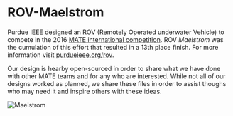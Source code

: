 # ROV-Maelstrom

Purdue IEEE designed an ROV (Remotely Operated underwater Vehicle) to compete in the 2016 [MATE international competition](http://www.marinetech.org/rov-competition-2/). ROV *Maelstrom* was the cumulation of this effort that resulted in a 13th place finish. For more information visit [purdueieee.org/rov](http://purdueieee.org/rov).

Our design is hearby open-sourced in order to share what we have done with other MATE teams and for any who are interested. While not all of our designs worked as planned, we share these files in order to assist thoughs who may need it and inspire others with these ideas.

![Maelstrom](https://purdueieee.org/rov/images/ROVMaelstrom.jpg)